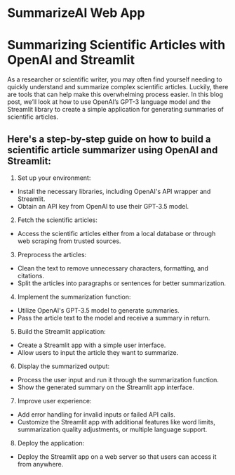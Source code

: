 # SummarizeAI Web App
# Summarizing Scientific Articles with OpenAI and Streamlit
As a researcher or scientific writer, you may often find yourself needing to quickly understand and summarize complex scientific articles. Luckily, there are tools that can help make this overwhelming process easier. In this blog post, we’ll look at how to use OpenAI’s GPT-3 language model and the Streamlit library to create a simple application for generating summaries of scientific articles.

## Here's a step-by-step guide on how to build a scientific article summarizer using OpenAI and Streamlit:

1. Set up your environment:
* Install the necessary libraries, including OpenAI's API wrapper and Streamlit.
* Obtain an API key from OpenAI to use their GPT-3.5 model.

2. Fetch the scientific articles:
* Access the scientific articles either from a local database or through web scraping from trusted sources.

3. Preprocess the articles:
* Clean the text to remove unnecessary characters, formatting, and citations.
* Split the articles into paragraphs or sentences for better summarization.

4. Implement the summarization function:
* Utilize OpenAI's GPT-3.5 model to generate summaries.
* Pass the article text to the model and receive a summary in return.

5. Build the Streamlit application:
* Create a Streamlit app with a simple user interface.
* Allow users to input the article they want to summarize.

6. Display the summarized output:
* Process the user input and run it through the summarization function.
* Show the generated summary on the Streamlit app interface.

7. Improve user experience:
* Add error handling for invalid inputs or failed API calls.
* Customize the Streamlit app with additional features like word limits, summarization quality adjustments, or multiple language support.

8. Deploy the application:
* Deploy the Streamlit app on a web server so that users can access it from anywhere.
